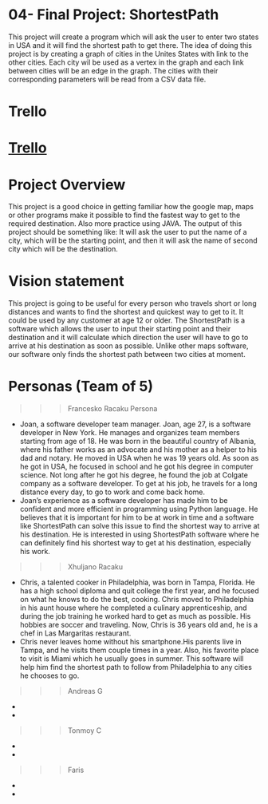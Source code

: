 # 04- Final Project: ShortestPath
This project will create a program which will ask the user to enter two states in USA and it will find the shortest path to get there. The idea of doing this project is by creating a graph of cities in the Unites States with link to the other cities. Each city wil be used as a vertex in the graph and each link between cities will be an edge in the graph. The cities with their corresponding parameters will be read from a CSV data file.

# Trello
# [Trello](https://trello.com/b/ERU7ukHz/04-shortestpath)

# Project Overview
This project is a good choice in getting familiar how the google map, maps or other programs make it possible to find the fastest way to get to the required destination. Also more practice using JAVA. The output of this project should be something like: It will ask the user to put the name of a city, which will be the starting point, and then it will ask the name of second city which will be the destination.

# Vision statement
This project is going to be useful for every person who travels short or long distances and wants to find the shortest and quickest way to get to it. It could be used by any customer at age 12 or older. The ShortestPath is a software which allows the user to input their starting point and their destination and it will calculate which direction the user will have to go to arrive at his destination as soon as possible. Unlike other maps software, our software only finds the shortest path between two cities at moment.   

# Personas (Team of 5)
>>> Francesko Racaku Persona
-	Joan, a software developer team manager.
Joan, age 27, is a software developer in New York. He manages and organizes team members starting from age of 18. He was born in the beautiful country of Albania, where his father works as an advocate and his mother as a helper to his dad and notary. He moved in USA when he was 19 years old. As soon as he got in USA, he focused in school and he got his degree in computer science. Not long after he got his degree, he found the job at Colgate company as a software developer. To get at his job, he travels for a long distance every day, to go to work and come back home. 
- Joan’s experience as a software developer has made him to be confident and more efficient in programming using Python language. He believes that it is important for him to be at work in time and a software like ShortestPath can solve this issue to find the shortest way to arrive at his destination. He is interested in using ShortestPath software where he can definitely find his shortest way to get at his destination, especially his work.

>>> Xhuljano Racaku
- Chris, a talented cooker in Philadelphia, was born in Tampa, Florida. He has a high school diploma and quit college the first year, and he focused on what he knows to do the best, cooking. Chris moved to Philadelphia in his aunt house where he completed a culinary apprenticeship, and during the job training he worked hard to get as much as possible. His hobbies are soccer and traveling. Now, Chris is 36 years old and, he is a chef in Las Margaritas restaurant.
- Chris never leaves home without his smartphone.His parents live in Tampa, and he visits them couple times in a year. Also, his favorite place to visit is Miami which he usually goes in summer. This software will help him find the shortest path to follow from Philadelphia to any cities he chooses to go.

>>> Andreas G
-
-
>>> Tonmoy C
-
-
>>> Faris
-
-

